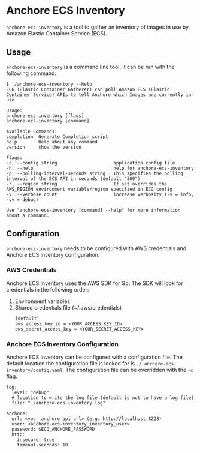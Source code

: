 # Anchore ECS Inventory

`anchore-ecs-inventory` is a tool to gather an inventory of images in use by Amazon Elastic
Container Service (ECS).

## Usage

`anchore-ecs-inventory` is a command line tool. It can be run with the following command:

```
$ ./anchore-ecs-inventory --help
ECG (Elastic Container Gatherer) can poll Amazon ECS (Elastic Container Service) APIs to tell Anchore which Images are currently in-use

Usage:
anchore-ecs-inventory [flags]
anchore-ecs-inventory [command]

Available Commands:
completion  Generate Completion script
help        Help about any command
version     show the version

Flags:
-c, --config string                     application config file
-h, --help                              help for anchore-ecs-inventory
-p, --polling-interval-seconds string   This specifies the polling interval of the ECS API in seconds (default "300")
-r, --region string                     If set overrides the AWS_REGION environment variable/region specified in ECG config
-v, --verbose count                     increase verbosity (-v = info, -vv = debug)

Use "anchore-ecs-inventory [command] --help" for more information about a command.
```

## Configuration

`anchore-ecs-inventory` needs to be configured with AWS credentials and Anchore ECS Inventory configuration.

### AWS Credentials

Anchore ECS Inventory uses the AWS SDK for Go. The SDK will look for credentials in the following
order:

1. Environment variables
2. Shared credentials file (~/.aws/credentials)
    ```
    [default]
    aws_access_key_id = <YOUR_ACCESS_KEY_ID>
    aws_secret_access_key = <YOUR_SECRET_ACCESS_KEY>
    ```

### Anchore ECS Inventory Configuration

Anchore ECS Inventory can be configured with a configuration file. The default location the configuration
file is looked for is `~/.anchore-ecs-inventory/config.yaml`. The configuration file can be overridden with
the `-c` flag.

```
log:
  level: "debug"
  # location to write the log file (default is not to have a log file)
  file: "./anchore-ecs-inventory.log"

anchore:
  url: <your anchore api url> (e.g. http://localhost:8228)
  user: <anchore-ecs-inventory_inventory_user>
  password: $ECG_ANCHORE_PASSWORD
  http:
    insecure: true
    timeout-seconds: 10
```
